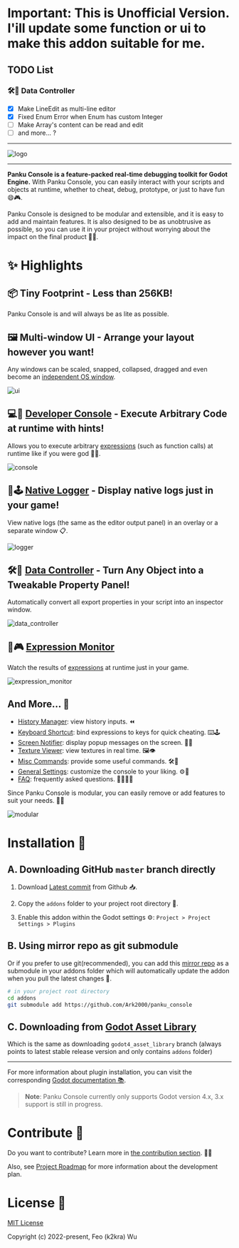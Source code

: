 # Important: **This is Unofficial Version. I'ill update some function or ui to make this addon suitable for me.**

## TODO List

### 🛠️🔧 Data Controller

- [x] Make LineEdit as multi-line editor
- [x] Fixed Enum Error when Enum has custom Integer
- [ ] Make Array's content can be read and edit
- [ ] and more... ?

---
![logo](./docs/assets/logo.png)

---

**Panku Console is a feature-packed real-time debugging toolkit for Godot Engine.** With Panku Console, you can easily interact with your scripts and objects at runtime, whether to cheat, debug, prototype, or just to have fun 😄🎮.

Panku Console is designed to be modular and extensible, and it is easy to add and maintain features. It is also designed to be as unobtrusive as possible, so you can use it in your project without worrying about the impact on the final product 🧩🚀.

# ✨ Highlights

## 📦 Tiny Footprint - Less than 256KB!

Panku Console is and will always be as lite as possible.

## 🖼️ Multi-window UI - Arrange your layout however you want!

Any windows can be scaled, snapped, collapsed, dragged and even become an [independent OS window](./docs/faq.md).

![ui](./docs/assets/ui.png)

## 💻🔮 [Developer Console](./docs/developer_console.md) - Execute Arbitrary Code at runtime with hints!

Allows you to execute arbitrary [expressions](https://docs.godotengine.org/en/stable/tutorials/scripting/evaluating_expressions.html) (such as function calls) at runtime like if you were god 🧙‍♂️. 

![console](./docs/assets/console.png)

## 📝🕹️ [Native Logger](./docs/native_logger.md) - Display native logs just in your game!

View native logs (the same as the editor output panel) in an overlay or a separate window 📋.

![logger](./docs/assets/logger.png)

## 🛠️🔧 [Data Controller](./docs/data_controller.md) - Turn Any Object into a Tweakable Property Panel!

Automatically convert all export properties in your script into an inspector window.

![data_controller](./docs/assets/data_controller.png)

## 👀🎮 [Expression Monitor](./docs/expression_monitor.md)

Watch the results of [expressions](https://docs.godotengine.org/en/stable/tutorials/scripting/evaluating_expressions.html) at runtime just in your game.

![expression_monitor](./docs/assets/expression_monitor.png)

## And More... 🌟

- [History Manager](./docs/history_manager.md): view history inputs. ⏪
- [Keyboard Shortcut](./docs/keyboard_shortcut.md): bind expressions to keys for quick cheating. ⌨️🕹️
- [Screen Notifier](./docs/screen_notifier.md): display popup messages on the screen. 💬📢
- [Texture Viewer](./docs/texture_viewer.md): view textures in real time. 🖼️👁️
- [Misc Commands](./docs/misc_commands.md): provide some useful commands. 🛠️🔧
- [General Settings](./docs/general_settings.md): customize the console to your liking. ⚙️🔧
- [FAQ](./docs/faq.md): frequently asked questions. 🙋‍♂️🙋‍♀️

Since Panku Console is modular, you can easily remove or add features to suit your needs. 🧩🔧

![modular](./docs/assets/modular.png)

# Installation 🚀

## A. Downloading GitHub `master` branch directly

1. Download [Latest commit](https://github.com/Ark2000/PankuConsole/archive/refs/heads/master.zip) from Github 📥.

2. Copy the `addons` folder to your project root directory 📂.

3. Enable this addon within the Godot settings ⚙️: `Project > Project Settings > Plugins`

## B. Using mirror repo as git submodule

Or if you prefer to use git(recommended), you can add this [mirror repo](https://github.com/Ark2000/panku_console) as a submodule in your addons folder which will automatically update the addon when you pull the latest changes 🔄.

```bash
# in your project root directory
cd addons
git submodule add https://github.com/Ark2000/panku_console
```

## C. Downloading from [Godot Asset Library](https://godotengine.org/asset-library/asset/1558)

Which is the same as downloading `godot4_asset_library` branch (always points to latest stable release version and only contains `addons` folder)

---

For more information about plugin installation, you can visit the corresponding [Godot documentation 📚](https://docs.godotengine.org/en/stable/tutorials/plugins/editor/installing_plugins.html).

> **Note**: Panku Console currently only supports Godot version 4.x, 3.x support is still in progress.

# Contribute 🤝

Do you want to contribute? Learn more in [the contribution section](./CONTRIBUTING.md). 🌟🙌

Also, see [Project Roadmap](https://github.com/Ark2000/PankuConsole/discussions/152) for more information about the development plan.

# License 📜

[MIT License](./LICENSE)

Copyright (c) 2022-present, Feo (k2kra) Wu
